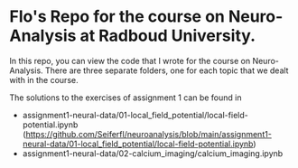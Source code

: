 # Flo's Repo for the course on Neuro-Analysis at Radboud University.
In this repo, you can view the code that I wrote for the course on Neuro-Analysis. There are three separate folders, one for each topic that we dealt with in the course.

The solutions to the exercises of assignment 1 can be found in
- assignment1-neural-data/01-local_field_potential/local-field-potential.ipynb (https://github.com/Seiferfl/neuroanalysis/blob/main/assignment1-neural-data/01-local_field_potential/local-field-potential.ipynb)
- assignment1-neural-data/02-calcium_imaging/calcium_imaging.ipynb


